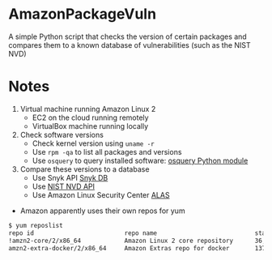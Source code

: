 # AmazonPackageVuln
A simple Python script that checks the version of certain
packages and compares them to a known database of
vulnerabilities (such as the NIST NVD)

# Notes
1. Virtual machine running Amazon Linux 2
    - EC2 on the cloud running remotely
    - VirtualBox machine running locally
2. Check software versions
    - Check kernel version using `uname -r`
    - Use `rpm -qa` to list all packages and versions
    - Use `osquery` to query installed software: [osquery Python module](https://pypi.org/project/osquery/)
3. Compare these versions to a database
    - Use Snyk API [Snyk DB](https://security.snyk.io/)
    - Use [NIST NVD API](https://nvd.nist.gov/developers/vulnerabilities)
    - Use Amazon Linux Security Center [ALAS](https://alas.aws.amazon.com/alas2.html)

* Amazon apparently uses their own repos for yum
```bash
$ yum reposlist
repo id                         repo name                           status
!amzn2-core/2/x86_64            Amazon Linux 2 core repository      36,942
amzn2-extra-docker/2/x86_64     Amazon Extras repo for docker       137
```

